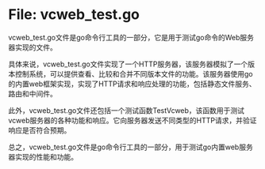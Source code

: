 # File: vcweb_test.go

vcweb_test.go文件是go命令行工具的一部分，它是用于测试go命令的Web服务器实现的文件。

具体来说，vcweb_test.go文件实现了一个HTTP服务器，该服务器模拟了一个版本控制系统，可以提供查看、比较和合并不同版本文件的功能。该服务器使用go的内置web框架实现，实现了HTTP请求和响应处理的功能，包括静态文件服务、路由和中间件。

此外，vcweb_test.go文件还包括一个测试函数TestVcweb，该函数用于测试vcweb服务器的各种功能和响应。它向服务器发送不同类型的HTTP请求，并验证响应是否符合预期。

总之，vcweb_test.go文件是go命令行工具的一部分，用于测试go内置web服务器实现的性能和功能。

